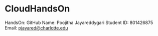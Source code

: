 # CloudHandsOn
HandsOn: GitHub
Name: Poojitha Jayareddygari
Student ID: 801426875
Email: pjayared@charlotte.edu
